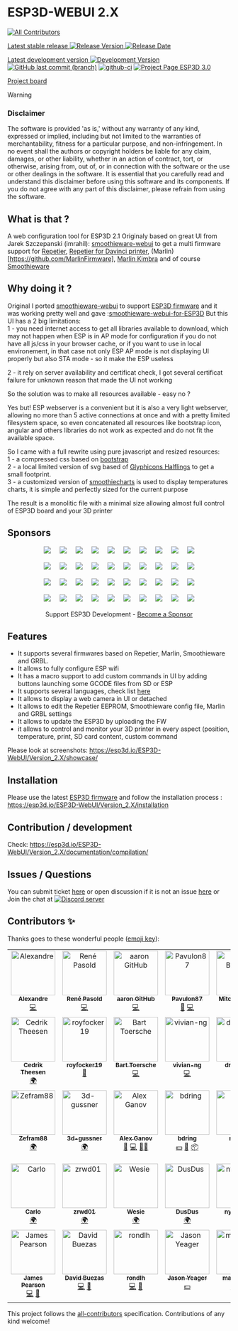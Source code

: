 # ESP3D-WEBUI 2.X
<!-- ALL-CONTRIBUTORS-BADGE:START - Do not remove or modify this section -->
[![All Contributors](https://img.shields.io/badge/all_contributors-33-orange.svg?style=flat-square)](#contributors-)
<!-- ALL-CONTRIBUTORS-BADGE:END -->

[Latest stable release ![Release Version](https://img.shields.io/github/v/release/luc-github/ESP3D-WEBUI?color=green&include_prereleases&style=plastic) ![Release Date](https://img.shields.io/github/release-date/luc-github/ESP3D-WEBUI.svg?style=plastic)](https://github.com/luc-github/ESP3D-WEBUI/releases/latest/)   

[Latest development version ![Development Version](https://img.shields.io/badge/Devt-v3.0-yellow?style=plastic) ![GitHub last commit (branch)](https://img.shields.io/github/last-commit/luc-github/ESP3D-WEBUI/3.0?style=plastic)](https://github.com/luc-github/ESP3D-WEBUI/tree/3.0) [![github-ci](https://github.com/luc-github/ESP3D-WeBUI/workflows/build-ci/badge.svg)](https://github.com/luc-github/ESP3D-WEBUI/actions/workflows/build-ci.yml) [![Project Page ESP3D 3.0](https://img.shields.io/badge/Project%20page-ESP3D%203.0-blue?style=plastic)](https://github.com/users/luc-github/projects/1/views/1)    
 
[Project board](https://github.com/users/luc-github/projects/1/views/1)

> [!WARNING]
>### Disclaimer
> The software is provided 'as is,' without any warranty of any kind, expressed or implied, including but not limited to the warranties of merchantability, fitness for a particular purpose, and non-infringement. In no event shall the authors or copyright holders be liable for any claim, damages, or other liability, whether in an action of contract, tort, or otherwise, arising from, out of, or in connection with the software or the use or other dealings in the software.
>It is essential that you carefully read and understand this disclaimer before using this software and its components. If you do not agree with any part of this disclaimer, please refrain from using the software.  

## What is that ?
A web configuration tool for ESP3D 2.1
Originaly based on great UI from Jarek Szczepanski (imrahil): [smoothieware-webui](http://imrahil.github.io/smoothieware-webui/) to get a multi firmware support for [Repetier](https://github.com/repetier/Repetier-Firmware), [Repetier for Davinci printer](https://github.com/luc-github/Repetier-Firmware-0.92), (Marlin)[https://github.com/MarlinFirmware], [Marlin Kimbra](https://github.com/MagoKimbra/MarlinKimbra) and of course [Smoothieware](https://github.com/Smoothieware/Smoothieware)

## Why doing it ?
Original I ported [smoothieware-webui](http://imrahil.github.io/smoothieware-webui/) to support [ESP3D firmware](https://github.com/luc-github/ESP3D) and it was working pretty well and gave :[smoothieware-webui-for-ESP3D](https://github.com/luc-github/smoothieware-webui-for-ESP3D) 
But this UI has a 2 big limitations:    
1 - you need internet access to get all libraries available to download, which may not happen when ESP is in AP mode for configuration if you do not have all js/css in your browser cache, or if you want to use in local environement, in that case not only ESP AP mode is not displaying UI properly but also STA mode - so it make the ESP useless

2 - it rely on server availability and certificat check, I got several certificat failure for unknown reason that made the UI not working

So the solution was to make all resources available - easy no ?

Yes but!  ESP webserver is a convenient but it is also a very light webserver, allowing no more than 5 active connections at once and with a pretty limited filesystem space, so even concatenated all resources like bootstrap icon, angular and others libraries do not work as expected and do not fit the available space.

So I came with a full rewrite using pure javascript and resized resources:    
1 - a compressed css based on [bootstrap](http://getbootstrap.com/css/)   
2 - a local limited version of svg based of [Glyphicons Halflings](http://glyphicons.com/) to get a small footprint.    
3 - a customized version of [smoothiecharts](http://smoothiecharts.org/) is used to display temperatures charts, it is simple and perfectly sized for the current purpose   

The result is a monolitic file with a minimal size allowing almost full control of ESP3D board and your 3D printer

## Sponsors 
<div align="center">
   <div style="display:flex; flex-wrap:wrap; gap:20px; justify-content:center; margin-bottom:20px">
       <a href="https://luc-github.github.io/sponsors/esp3d-webui/diamond-0.html" target="_blank" rel="noopener noreferrer"><img src="https://luc-github.github.io/sponsors/esp3d-webui/diamond-0.svg" style="max-width:400px; width:auto; height:auto"></a>
       <a href="https://luc-github.github.io/sponsors/esp3d-webui/diamond-1.html" target="_blank" rel="noopener noreferrer"><img src="https://luc-github.github.io/sponsors/esp3d-webui/diamond-1.svg" style="max-width:400px; width:auto; height:auto"></a>
       <a href="https://luc-github.github.io/sponsors/esp3d-webui/diamond-2.html" target="_blank" rel="noopener noreferrer"><img src="https://luc-github.github.io/sponsors/esp3d-webui/diamond-2.svg" style="max-width:400px; width:auto; height:auto"></a>
       <a href="https://luc-github.github.io/sponsors/esp3d-webui/diamond-3.html" target="_blank" rel="noopener noreferrer"><img src="https://luc-github.github.io/sponsors/esp3d-webui/diamond-3.svg" style="max-width:400px; width:auto; height:auto"></a>
       <a href="https://luc-github.github.io/sponsors/esp3d-webui/diamond-4.html" target="_blank" rel="noopener noreferrer"><img src="https://luc-github.github.io/sponsors/esp3d-webui/diamond-4.svg" style="max-width:400px; width:auto; height:auto"></a>
       <a href="https://luc-github.github.io/sponsors/esp3d-webui/diamond-5.html" target="_blank" rel="noopener noreferrer"><img src="https://luc-github.github.io/sponsors/esp3d-webui/diamond-5.svg" style="max-width:400px; width:auto; height:auto"></a>
       <a href="https://luc-github.github.io/sponsors/esp3d-webui/diamond-6.html" target="_blank" rel="noopener noreferrer"><img src="https://luc-github.github.io/sponsors/esp3d-webui/diamond-6.svg" style="max-width:400px; width:auto; height:auto"></a>
       <a href="https://luc-github.github.io/sponsors/esp3d-webui/diamond-7.html" target="_blank" rel="noopener noreferrer"><img src="https://luc-github.github.io/sponsors/esp3d-webui/diamond-7.svg" style="max-width:400px; width:auto; height:auto"></a>
       <a href="https://luc-github.github.io/sponsors/esp3d-webui/diamond-8.html" target="_blank" rel="noopener noreferrer"><img src="https://luc-github.github.io/sponsors/esp3d-webui/diamond-8.svg" style="max-width:400px; width:auto; height:auto"></a>
       <a href="https://luc-github.github.io/sponsors/esp3d-webui/diamond-9.html" target="_blank" rel="noopener noreferrer"><img src="https://luc-github.github.io/sponsors/esp3d-webui/diamond-9.svg" style="max-width:400px; width:auto; height:auto"></a>
   </div>
   <div style="display:flex; flex-wrap:wrap; gap:20px; justify-content:center; margin-bottom:20px">
       <a href="https://luc-github.github.io/sponsors/esp3d-webui/platinum-0.html" target="_blank" rel="noopener noreferrer"><img src="https://luc-github.github.io/sponsors/esp3d-webui/platinum-0.svg" style="max-width:400px; width:auto; height:auto"></a>
       <a href="https://luc-github.github.io/sponsors/esp3d-webui/platinum-1.html" target="_blank" rel="noopener noreferrer"><img src="https://luc-github.github.io/sponsors/esp3d-webui/platinum-1.svg" style="max-width:400px; width:auto; height:auto"></a>
       <a href="https://luc-github.github.io/sponsors/esp3d-webui/platinum-2.html" target="_blank" rel="noopener noreferrer"><img src="https://luc-github.github.io/sponsors/esp3d-webui/platinum-2.svg" style="max-width:400px; width:auto; height:auto"></a>
       <a href="https://luc-github.github.io/sponsors/esp3d-webui/platinum-3.html" target="_blank" rel="noopener noreferrer"><img src="https://luc-github.github.io/sponsors/esp3d-webui/platinum-3.svg" style="max-width:400px; width:auto; height:auto"></a>
       <a href="https://luc-github.github.io/sponsors/esp3d-webui/platinum-4.html" target="_blank" rel="noopener noreferrer"><img src="https://luc-github.github.io/sponsors/esp3d-webui/platinum-4.svg" style="max-width:400px; width:auto; height:auto"></a>
       <a href="https://luc-github.github.io/sponsors/esp3d-webui/platinum-5.html" target="_blank" rel="noopener noreferrer"><img src="https://luc-github.github.io/sponsors/esp3d-webui/platinum-5.svg" style="max-width:400px; width:auto; height:auto"></a>
       <a href="https://luc-github.github.io/sponsors/esp3d-webui/platinum-6.html" target="_blank" rel="noopener noreferrer"><img src="https://luc-github.github.io/sponsors/esp3d-webui/platinum-6.svg" style="max-width:400px; width:auto; height:auto"></a>
       <a href="https://luc-github.github.io/sponsors/esp3d-webui/platinum-7.html" target="_blank" rel="noopener noreferrer"><img src="https://luc-github.github.io/sponsors/esp3d-webui/platinum-7.svg" style="max-width:400px; width:auto; height:auto"></a>
       <a href="https://luc-github.github.io/sponsors/esp3d-webui/platinum-8.html" target="_blank" rel="noopener noreferrer"><img src="https://luc-github.github.io/sponsors/esp3d-webui/platinum-8.svg" style="max-width:400px; width:auto; height:auto"></a>
       <a href="https://luc-github.github.io/sponsors/esp3d-webui/platinum-9.html" target="_blank" rel="noopener noreferrer"><img src="https://luc-github.github.io/sponsors/esp3d-webui/platinum-9.svg" style="max-width:400px; width:auto; height:auto"></a>
   </div>
   <div style="display:flex; flex-wrap:wrap; gap:20px; justify-content:center; margin-bottom:20px">
       <a href="https://luc-github.github.io/sponsors/esp3d-webui/gold-0.html" target="_blank" rel="noopener noreferrer"><img src="https://luc-github.github.io/sponsors/esp3d-webui/gold-0.svg" style="max-width:400px; width:auto; height:auto"></a>
       <a href="https://luc-github.github.io/sponsors/esp3d-webui/gold-1.html" target="_blank" rel="noopener noreferrer"><img src="https://luc-github.github.io/sponsors/esp3d-webui/gold-1.svg" style="max-width:400px; width:auto; height:auto"></a>
       <a href="https://luc-github.github.io/sponsors/esp3d-webui/gold-2.html" target="_blank" rel="noopener noreferrer"><img src="https://luc-github.github.io/sponsors/esp3d-webui/gold-2.svg" style="max-width:400px; width:auto; height:auto"></a>
       <a href="https://luc-github.github.io/sponsors/esp3d-webui/gold-3.html" target="_blank" rel="noopener noreferrer"><img src="https://luc-github.github.io/sponsors/esp3d-webui/gold-3.svg" style="max-width:400px; width:auto; height:auto"></a>
       <a href="https://luc-github.github.io/sponsors/esp3d-webui/gold-4.html" target="_blank" rel="noopener noreferrer"><img src="https://luc-github.github.io/sponsors/esp3d-webui/gold-4.svg" style="max-width:400px; width:auto; height:auto"></a>
       <a href="https://luc-github.github.io/sponsors/esp3d-webui/gold-5.html" target="_blank" rel="noopener noreferrer"><img src="https://luc-github.github.io/sponsors/esp3d-webui/gold-5.svg" style="max-width:400px; width:auto; height:auto"></a>
       <a href="https://luc-github.github.io/sponsors/esp3d-webui/gold-6.html" target="_blank" rel="noopener noreferrer"><img src="https://luc-github.github.io/sponsors/esp3d-webui/gold-6.svg" style="max-width:400px; width:auto; height:auto"></a>
       <a href="https://luc-github.github.io/sponsors/esp3d-webui/gold-7.html" target="_blank" rel="noopener noreferrer"><img src="https://luc-github.github.io/sponsors/esp3d-webui/gold-7.svg" style="max-width:400px; width:auto; height:auto"></a>
       <a href="https://luc-github.github.io/sponsors/esp3d-webui/gold-8.html" target="_blank" rel="noopener noreferrer"><img src="https://luc-github.github.io/sponsors/esp3d-webui/gold-8.svg" style="max-width:400px; width:auto; height:auto"></a>
       <a href="https://luc-github.github.io/sponsors/esp3d-webui/gold-9.html" target="_blank" rel="noopener noreferrer"><img src="https://luc-github.github.io/sponsors/esp3d-webui/gold-9.svg" style="max-width:400px; width:auto; height:auto"></a>
   </div>
   <div style="display:flex; flex-wrap:wrap; gap:20px; justify-content:center; margin-bottom:20px">
       <a href="https://luc-github.github.io/sponsors/esp3d-webui/silver-0.html" target="_blank" rel="noopener noreferrer"><img src="https://luc-github.github.io/sponsors/esp3d-webui/silver-0.svg" style="max-width:400px; width:auto; height:auto"></a>
       <a href="https://luc-github.github.io/sponsors/esp3d-webui/silver-1.html" target="_blank" rel="noopener noreferrer"><img src="https://luc-github.github.io/sponsors/esp3d-webui/silver-1.svg" style="max-width:400px; width:auto; height:auto"></a>
       <a href="https://luc-github.github.io/sponsors/esp3d-webui/silver-2.html" target="_blank" rel="noopener noreferrer"><img src="https://luc-github.github.io/sponsors/esp3d-webui/silver-2.svg" style="max-width:400px; width:auto; height:auto"></a>
       <a href="https://luc-github.github.io/sponsors/esp3d-webui/silver-3.html" target="_blank" rel="noopener noreferrer"><img src="https://luc-github.github.io/sponsors/esp3d-webui/silver-3.svg" style="max-width:400px; width:auto; height:auto"></a>
       <a href="https://luc-github.github.io/sponsors/esp3d-webui/silver-4.html" target="_blank" rel="noopener noreferrer"><img src="https://luc-github.github.io/sponsors/esp3d-webui/silver-4.svg" style="max-width:400px; width:auto; height:auto"></a>
       <a href="https://luc-github.github.io/sponsors/esp3d-webui/silver-5.html" target="_blank" rel="noopener noreferrer"><img src="https://luc-github.github.io/sponsors/esp3d-webui/silver-5.svg" style="max-width:400px; width:auto; height:auto"></a>
       <a href="https://luc-github.github.io/sponsors/esp3d-webui/silver-6.html" target="_blank" rel="noopener noreferrer"><img src="https://luc-github.github.io/sponsors/esp3d-webui/silver-6.svg" style="max-width:400px; width:auto; height:auto"></a>
       <a href="https://luc-github.github.io/sponsors/esp3d-webui/silver-7.html" target="_blank" rel="noopener noreferrer"><img src="https://luc-github.github.io/sponsors/esp3d-webui/silver-7.svg" style="max-width:400px; width:auto; height:auto"></a>
       <a href="https://luc-github.github.io/sponsors/esp3d-webui/silver-8.html" target="_blank" rel="noopener noreferrer"><img src="https://luc-github.github.io/sponsors/esp3d-webui/silver-8.svg" style="max-width:400px; width:auto; height:auto"></a>
       <a href="https://luc-github.github.io/sponsors/esp3d-webui/silver-9.html" target="_blank" rel="noopener noreferrer"><img src="https://luc-github.github.io/sponsors/esp3d-webui/silver-9.svg" style="max-width:400px; width:auto; height:auto"></a>
   </div>
   Support ESP3D Development - <a href="https://esp3d.io/sponsors" target="_blank" rel="noopener noreferrer">Become a Sponsor</a>
</div>

## Features
- It supports several firmwares based on Repetier, Marlin, Smoothieware and GRBL.
- It allows to fully configure ESP wifi
- It has a macro support to add custom commands in UI by adding buttons launching some GCODE files from SD or ESP 
- It supports several languages, check list [here](https://github.com/luc-github/ESP3D-WEBUI/wiki/Translation-support)
- It allows to display a web camera in UI or detached
- It allows to edit the Repetier EEPROM, Smoothieware config file, Marlin and GRBL settings
- It allows to update the ESP3D by uploading the FW
- it allows to control and monitor your 3D printer in every aspect (position, temperature, print, SD card content, custom command

Please look at screenshots: https://esp3d.io/ESP3D-WebUI/Version_2.X/showcase/

## Installation
Please use the latest [ESP3D firmware](https://github.com/luc-github/ESP3D/tree/2.1.x) and follow the installation process : https://esp3d.io/ESP3D-WebUI/Version_2.X/installation

## Contribution / development
Check: https://esp3d.io/ESP3D-WebUI/Version_2.X/documentation/compilation/

## Issues / Questions
You can submit ticket [here](https://github.com/luc-github/ESP3D-WEBUI/issues) or open discussion if it is not an issue [here](https://github.com/luc-github/ESP3D-WEBUI/discussions) or Join the chat at [![Discord server](https://img.shields.io/discord/752822148795596940?color=blue&label=discord&logo=discord)](https://discord.gg/Z4ujTwE)   

## Contributors ✨

Thanks goes to these wonderful people ([emoji key](https://allcontributors.org/docs/en/emoji-key)):

<!-- ALL-CONTRIBUTORS-LIST:START - Do not remove or modify this section -->
<!-- prettier-ignore-start -->
<!-- markdownlint-disable -->
<table>
  <tbody>
    <tr>
      <td align="center" valign="top" width="14.28%"><a href="https://github.com/alxblog"><img src="https://avatars.githubusercontent.com/u/3979539?v=4?s=100" width="100px;" alt=" Alexandre "/><br /><sub><b> Alexandre </b></sub></a><br /><a href="https://github.com/luc-github/ESP3D-WEBUI/commits?author=alxblog" title="Code">💻</a></td>
      <td align="center" valign="top" width="14.28%"><a href="https://github.com/MonoAnji"><img src="https://avatars.githubusercontent.com/u/16881074?v=4?s=100" width="100px;" alt="René Pasold"/><br /><sub><b>René Pasold</b></sub></a><br /><a href="https://github.com/luc-github/ESP3D-WEBUI/commits?author=MonoAnji" title="Code">💻</a></td>
      <td align="center" valign="top" width="14.28%"><a href="https://github.com/aaronse"><img src="https://avatars.githubusercontent.com/u/16479976?v=4?s=100" width="100px;" alt="aaron GitHub"/><br /><sub><b>aaron GitHub</b></sub></a><br /><a href="https://github.com/luc-github/ESP3D-WEBUI/commits?author=aaronse" title="Code">💻</a></td>
      <td align="center" valign="top" width="14.28%"><a href="https://github.com/Pavulon87"><img src="https://avatars.githubusercontent.com/u/23641103?v=4?s=100" width="100px;" alt="Pavulon87"/><br /><sub><b>Pavulon87</b></sub></a><br /><a href="https://github.com/luc-github/ESP3D-WEBUI/issues?q=author%3APavulon87" title="Bug reports">🐛</a> <a href="https://github.com/luc-github/ESP3D-WEBUI/commits?author=Pavulon87" title="Code">💻</a></td>
      <td align="center" valign="top" width="14.28%"><a href="https://honuputters.com"><img src="https://avatars.githubusercontent.com/u/4861133?v=4?s=100" width="100px;" alt="Mitch Bradley"/><br /><sub><b>Mitch Bradley</b></sub></a><br /><a href="#ideas-MitchBradley" title="Ideas, Planning, & Feedback">🤔</a> <a href="https://github.com/luc-github/ESP3D-WEBUI/commits?author=MitchBradley" title="Code">💻</a></td>
      <td align="center" valign="top" width="14.28%"><a href="https://www.facebook.com/Patricecotemusique/"><img src="https://avatars.githubusercontent.com/u/29361809?v=4?s=100" width="100px;" alt="Patrice Côté"/><br /><sub><b>Patrice Côté</b></sub></a><br /><a href="https://github.com/luc-github/ESP3D-WEBUI/commits?author=cotepat" title="Code">💻</a></td>
      <td align="center" valign="top" width="14.28%"><a href="http://engineer2designer.blogspot.com"><img src="https://avatars.githubusercontent.com/u/25747949?v=4?s=100" width="100px;" alt="E2D"/><br /><sub><b>E2D</b></sub></a><br /><a href="#translation-Engineer2Designer" title="Translation">🌍</a></td>
    </tr>
    <tr>
      <td align="center" valign="top" width="14.28%"><a href="http://cedrik-theesen.de"><img src="https://avatars.githubusercontent.com/u/24916321?v=4?s=100" width="100px;" alt="Cedrik Theesen"/><br /><sub><b>Cedrik Theesen</b></sub></a><br /><a href="#translation-duramson" title="Translation">🌍</a></td>
      <td align="center" valign="top" width="14.28%"><a href="https://github.com/royfocker19"><img src="https://avatars.githubusercontent.com/u/39307144?v=4?s=100" width="100px;" alt="royfocker19"/><br /><sub><b>royfocker19</b></sub></a><br /><a href="https://github.com/luc-github/ESP3D-WEBUI/commits?author=royfocker19" title="Documentation">📖</a></td>
      <td align="center" valign="top" width="14.28%"><a href="https://github.com/BToersche"><img src="https://avatars.githubusercontent.com/u/16536432?v=4?s=100" width="100px;" alt="Bart Toersche"/><br /><sub><b>Bart Toersche</b></sub></a><br /><a href="https://github.com/luc-github/ESP3D-WEBUI/commits?author=BToersche" title="Code">💻</a></td>
      <td align="center" valign="top" width="14.28%"><a href="https://github.com/vivian-ng"><img src="https://avatars.githubusercontent.com/u/24537694?v=4?s=100" width="100px;" alt="vivian-ng"/><br /><sub><b>vivian-ng</b></sub></a><br /><a href="https://github.com/luc-github/ESP3D-WEBUI/commits?author=vivian-ng" title="Code">💻</a></td>
      <td align="center" valign="top" width="14.28%"><a href="https://github.com/drzejkopf"><img src="https://avatars.githubusercontent.com/u/41212609?v=4?s=100" width="100px;" alt="drzejkopf"/><br /><sub><b>drzejkopf</b></sub></a><br /><a href="#translation-drzejkopf" title="Translation">🌍</a></td>
      <td align="center" valign="top" width="14.28%"><a href="http://www.gtmax.com.br"><img src="https://avatars.githubusercontent.com/u/6072702?v=4?s=100" width="100px;" alt="Luciano Charles Moda"/><br /><sub><b>Luciano Charles Moda</b></sub></a><br /><a href="#translation-lucmoda" title="Translation">🌍</a></td>
      <td align="center" valign="top" width="14.28%"><a href="https://youprintin3d.de"><img src="https://avatars.githubusercontent.com/u/8026764?v=4?s=100" width="100px;" alt="AxelB"/><br /><sub><b>AxelB</b></sub></a><br /><a href="#translation-leseaw" title="Translation">🌍</a></td>
    </tr>
    <tr>
      <td align="center" valign="top" width="14.28%"><a href="https://github.com/Zefram88"><img src="https://avatars.githubusercontent.com/u/40454706?v=4?s=100" width="100px;" alt="Zefram88"/><br /><sub><b>Zefram88</b></sub></a><br /><a href="#translation-Zefram88" title="Translation">🌍</a></td>
      <td align="center" valign="top" width="14.28%"><a href="https://github.com/3d-gussner"><img src="https://avatars.githubusercontent.com/u/25530011?v=4?s=100" width="100px;" alt="3d-gussner"/><br /><sub><b>3d-gussner</b></sub></a><br /><a href="#translation-3d-gussner" title="Translation">🌍</a></td>
      <td align="center" valign="top" width="14.28%"><a href="http://aganov.github.io"><img src="https://avatars.githubusercontent.com/u/176610?v=4?s=100" width="100px;" alt="Alex Ganov"/><br /><sub><b>Alex Ganov</b></sub></a><br /><a href="#ideas-aganov" title="Ideas, Planning, & Feedback">🤔</a> <a href="https://github.com/luc-github/ESP3D-WEBUI/commits?author=aganov" title="Code">💻</a> <a href="#mentoring-aganov" title="Mentoring">🧑‍🏫</a></td>
      <td align="center" valign="top" width="14.28%"><a href="https://github.com/bdring"><img src="https://avatars.githubusercontent.com/u/189677?v=4?s=100" width="100px;" alt="bdring"/><br /><sub><b>bdring</b></sub></a><br /><a href="#financial-bdring" title="Financial">💵</a> <a href="https://github.com/luc-github/ESP3D-WEBUI/issues?q=author%3Abdring" title="Bug reports">🐛</a> <a href="#platform-bdring" title="Packaging/porting to new platform">📦</a></td>
      <td align="center" valign="top" width="14.28%"><a href="https://github.com/ArturNadolski"><img src="https://avatars.githubusercontent.com/u/20038314?v=4?s=100" width="100px;" alt="n4d01"/><br /><sub><b>n4d01</b></sub></a><br /><a href="#translation-ArturNadolski" title="Translation">🌍</a></td>
      <td align="center" valign="top" width="14.28%"><a href="https://www.civade.com"><img src="https://avatars.githubusercontent.com/u/2135006?v=4?s=100" width="100px;" alt="Jean-Philippe CIVADE"/><br /><sub><b>Jean-Philippe CIVADE</b></sub></a><br /><a href="#translation-ewidance" title="Translation">🌍</a></td>
      <td align="center" valign="top" width="14.28%"><a href="https://github.com/kondorzs"><img src="https://avatars.githubusercontent.com/u/15940476?v=4?s=100" width="100px;" alt="kondorzs"/><br /><sub><b>kondorzs</b></sub></a><br /><a href="#translation-kondorzs" title="Translation">🌍</a></td>
    </tr>
    <tr>
      <td align="center" valign="top" width="14.28%"><a href="https://github.com/onekk"><img src="https://avatars.githubusercontent.com/u/7129964?v=4?s=100" width="100px;" alt="Carlo"/><br /><sub><b>Carlo</b></sub></a><br /><a href="#translation-onekk" title="Translation">🌍</a></td>
      <td align="center" valign="top" width="14.28%"><a href="https://github.com/zrwd01"><img src="https://avatars.githubusercontent.com/u/33946060?v=4?s=100" width="100px;" alt="zrwd01"/><br /><sub><b>zrwd01</b></sub></a><br /><a href="#translation-zrwd01" title="Translation">🌍</a></td>
      <td align="center" valign="top" width="14.28%"><a href="https://github.com/Wesie"><img src="https://avatars.githubusercontent.com/u/9315139?v=4?s=100" width="100px;" alt="Wesie"/><br /><sub><b>Wesie</b></sub></a><br /><a href="#translation-Wesie" title="Translation">🌍</a></td>
      <td align="center" valign="top" width="14.28%"><a href="https://github.com/DusDus"><img src="https://avatars.githubusercontent.com/u/69902032?v=4?s=100" width="100px;" alt="DusDus"/><br /><sub><b>DusDus</b></sub></a><br /><a href="#translation-DusDus" title="Translation">🌍</a></td>
      <td align="center" valign="top" width="14.28%"><a href="https://github.com/nyarurato"><img src="https://avatars.githubusercontent.com/u/8384007?v=4?s=100" width="100px;" alt="nyarurato"/><br /><sub><b>nyarurato</b></sub></a><br /><a href="#translation-nyarurato" title="Translation">🌍</a></td>
      <td align="center" valign="top" width="14.28%"><a href="https://github.com/terjeio"><img src="https://avatars.githubusercontent.com/u/20260062?v=4?s=100" width="100px;" alt="Terje Io"/><br /><sub><b>Terje Io</b></sub></a><br /><a href="#ideas-terjeio" title="Ideas, Planning, & Feedback">🤔</a> <a href="https://github.com/luc-github/ESP3D-WEBUI/commits?author=terjeio" title="Code">💻</a> <a href="#translation-terjeio" title="Translation">🌍</a></td>
      <td align="center" valign="top" width="14.28%"><a href="https://www.v1engineering.com/"><img src="https://avatars.githubusercontent.com/u/55478432?v=4?s=100" width="100px;" alt="Ryan V1"/><br /><sub><b>Ryan V1</b></sub></a><br /><a href="#financial-V1EngineeringInc" title="Financial">💵</a></td>
    </tr>
    <tr>
      <td align="center" valign="top" width="14.28%"><a href="https://github.com/jamespearson04"><img src="https://avatars.githubusercontent.com/u/26628667?v=4?s=100" width="100px;" alt="James Pearson"/><br /><sub><b>James Pearson</b></sub></a><br /><a href="https://github.com/luc-github/ESP3D-WEBUI/commits?author=jamespearson04" title="Code">💻</a> <a href="#ideas-jamespearson04" title="Ideas, Planning, & Feedback">🤔</a></td>
      <td align="center" valign="top" width="14.28%"><a href="https://github.com/dbuezas"><img src="https://avatars.githubusercontent.com/u/777196?v=4?s=100" width="100px;" alt="David Buezas"/><br /><sub><b>David Buezas</b></sub></a><br /><a href="https://github.com/luc-github/ESP3D-WEBUI/commits?author=dbuezas" title="Code">💻</a> <a href="https://github.com/luc-github/ESP3D-WEBUI/issues?q=author%3Adbuezas" title="Bug reports">🐛</a></td>
      <td align="center" valign="top" width="14.28%"><a href="https://github.com/rondlh"><img src="https://avatars.githubusercontent.com/u/77279634?v=4?s=100" width="100px;" alt="rondlh"/><br /><sub><b>rondlh</b></sub></a><br /><a href="https://github.com/luc-github/ESP3D-WEBUI/commits?author=rondlh" title="Code">💻</a> <a href="https://github.com/luc-github/ESP3D-WEBUI/pulls?q=is%3Apr+reviewed-by%3Arondlh" title="Reviewed Pull Requests">👀</a></td>
      <td align="center" valign="top" width="14.28%"><a href="https://github.com/jeyeager65"><img src="https://avatars.githubusercontent.com/u/28162926?v=4?s=100" width="100px;" alt="Jason Yeager"/><br /><sub><b>Jason Yeager</b></sub></a><br /><a href="#financial-jeyeager65" title="Financial">💵</a></td>
      <td align="center" valign="top" width="14.28%"><a href="https://discord.gg/yNwksQvZmQ"><img src="https://avatars.githubusercontent.com/u/12979070?v=4?s=100" width="100px;" alt="makerbase"/><br /><sub><b>makerbase</b></sub></a><br /><a href="#financial-makerbase-mks" title="Financial">💵</a> <a href="#platform-makerbase-mks" title="Packaging/porting to new platform">📦</a></td>
    </tr>
  </tbody>
</table>

<!-- markdownlint-restore -->
<!-- prettier-ignore-end -->

<!-- ALL-CONTRIBUTORS-LIST:END -->

This project follows the [all-contributors](https://github.com/all-contributors/all-contributors) specification. Contributions of any kind welcome!
